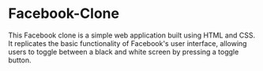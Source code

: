 # Facebook-Clone
This Facebook clone is a simple web application built using HTML and CSS. It replicates the basic functionality of Facebook's user interface, allowing users to toggle between a black and white screen by pressing a toggle button.
